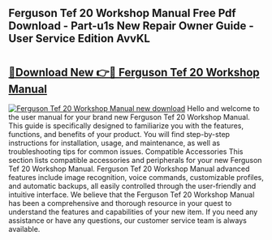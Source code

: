 ## Ferguson Tef 20 Workshop Manual Free Pdf Download - Part-u1s New Repair Owner Guide - User Service Edition AvvKL

# <h2><a href="http://bc84556.oget.top/?id=Ferguson+Tef+20+Workshop+Manual">🔗Download New 👉🔴 Ferguson Tef 20 Workshop Manual</a></h2>

[![Ferguson Tef 20 Workshop Manual new download](https://i.imgur.com/5g1atiW.png)](http://bc84556.oget.top/?id=Ferguson+Tef+20+Workshop+Manual)
Hello and welcome to the user manual for your brand new Ferguson Tef 20 Workshop Manual. This guide is specifically designed to familiarize you with the features, functions, and benefits of your product. You will find step-by-step instructions for installation, usage, and maintenance, as well as troubleshooting tips for common issues. Compatible Accessories This section lists compatible accessories and peripherals for your new Ferguson Tef 20 Workshop Manual. Ferguson Tef 20 Workshop Manual advanced features include image recognition, voice commands, customizable profiles, and automatic backups, all easily controlled through the user-friendly and intuitive interface. We believe that the Ferguson Tef 20 Workshop Manual has been a comprehensive and thorough resource in your quest to understand the features and capabilities of your new item. If you need any assistance or have any questions, our customer service team is always available.
